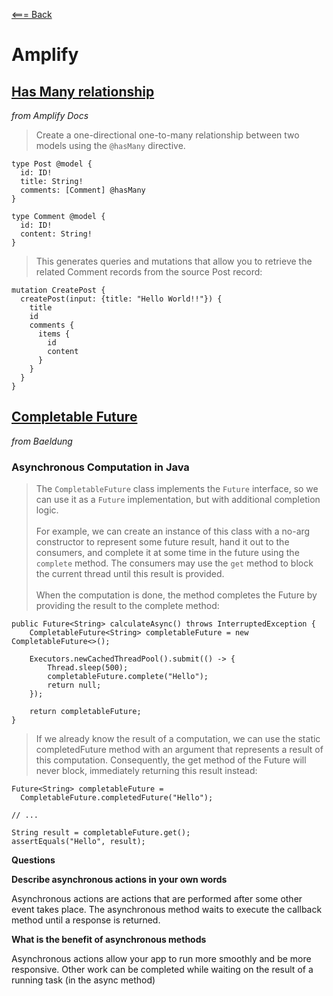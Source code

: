 [<=== Back](../README.md)

# Amplify

## [Has Many relationship](https://docs.amplify.aws/cli/graphql/data-modeling/#has-many-relationship)
*from Amplify Docs*

> Create a one-directional one-to-many relationship between two models using the `@hasMany` directive.

```
type Post @model {
  id: ID!
  title: String!
  comments: [Comment] @hasMany
}

type Comment @model {
  id: ID!
  content: String!
}
```

> This generates queries and mutations that allow you to retrieve the related Comment records from the source Post record:

```
mutation CreatePost {
  createPost(input: {title: "Hello World!!"}) {
    title
    id
    comments {
      items {
        id
        content
      }
    }
  }
}
```

## [Completable Future](https://www.baeldung.com/java-completablefuture)
*from Baeldung*

### Asynchronous Computation in Java

> The `CompletableFuture` class implements the `Future` interface, so we can use it as a `Future` implementation, but with additional completion logic.<br><br>
For example, we can create an instance of this class with a no-arg constructor to represent some future result, hand it out to the consumers, and complete it at some time in the future using the `complete` method. The consumers may use the `get` method to block the current thread until this result is provided.<br><br>
When the computation is done, the method completes the Future by providing the result to the complete method:

```
public Future<String> calculateAsync() throws InterruptedException {
    CompletableFuture<String> completableFuture = new CompletableFuture<>();

    Executors.newCachedThreadPool().submit(() -> {
        Thread.sleep(500);
        completableFuture.complete("Hello");
        return null;
    });

    return completableFuture;
}
```

> If we already know the result of a computation, we can use the static completedFuture method with an argument that represents a result of this computation. Consequently, the get method of the Future will never block, immediately returning this result instead:

```
Future<String> completableFuture = 
  CompletableFuture.completedFuture("Hello");

// ...

String result = completableFuture.get();
assertEquals("Hello", result);
```

**Questions**

**Describe asynchronous actions in your own words**

Asynchronous actions are actions that are performed after some other event takes place. The asynchronous method waits to execute the callback method until a response is returned.

**What is the benefit of asynchronous methods**

Asynchronous actions allow your app to run more smoothly and be more responsive. Other work can be completed while waiting on the result of a running task (in the async method)